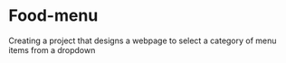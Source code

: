 # Food-menu
Creating a project that designs a webpage to select a category of menu items from a dropdown
